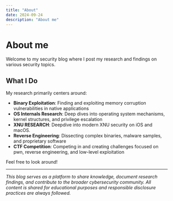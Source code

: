 ```yaml
---
title: "About"
date: 2024-09-24
description: "About me"
---
```


# About me
Welcome to my security blog where I post my research and findings on various security topics.
## What I Do

My research primarily centers around:

- **Binary Exploitation**: Finding and exploiting memory corruption vulnerabilities in native applications
- **OS Internals Research**: Deep dives into operating system mechanisms, kernel structures, and privilege escalation
- **XNU RESEARCH**: Deepdive into modern XNU security on iOS and macOS.
- **Reverse Engineering**: Dissecting complex binaries, malware samples, and proprietary software
- **CTF Competition**: Competing in and creating challenges focused on pwn, reverse engineering, and low-level exploitation

Feel free to look around!



---

*This blog serves as a platform to share knowledge, document research findings, and contribute to the broader cybersecurity community. All content is shared for educational purposes and responsible disclosure practices are always followed.*
